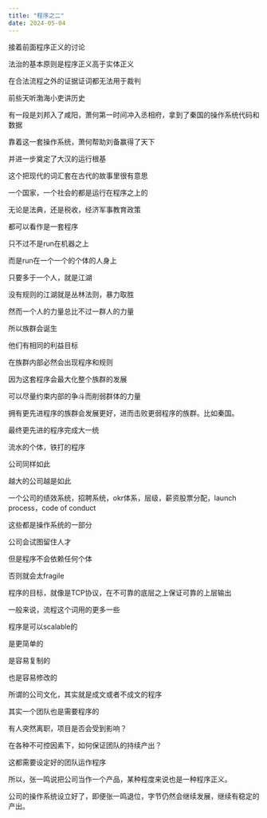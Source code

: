 ```yaml
---
title: "程序之二"
date: 2024-05-04
---
```


接着前面程序正义的讨论

法治的基本原则是程序正义高于实体正义

在合法流程之外的证据证词都无法用于裁判

前些天听渤海小吏讲历史

有一段是刘邦入了咸阳，萧何第一时间冲入丞相府，拿到了秦国的操作系统代码和数据

靠着这一套操作系统，萧何帮助刘备赢得了天下

并进一步奠定了大汉的运行根基

这个把现代的词汇套在古代的故事里很有意思

一个国家，一个社会的都是运行在程序之上的

无论是法典，还是税收，经济军事教育政策

都可以看作是一套程序

只不过不是run在机器之上

而是run在一个一个的个体的人身上

只要多于一个人，就是江湖

没有规则的江湖就是丛林法则，暴力取胜

然而一个人的力量总比不过一群人的力量

所以族群会诞生

他们有相同的利益目标

在族群内部必然会出现程序和规则

因为这套程序会最大化整个族群的发展

可以尽量约束内部的争斗而削弱群体的力量

拥有更先进程序的族群会发展更好，进而击败更弱程序的族群。比如秦国。

最终更先进的程序完成大一统

流水的个体，铁打的程序

公司同样如此

越大的公司越是如此

一个公司的绩效系统，招聘系统，okr体系，层级，薪资股票分配，launch process，code of conduct

这些都是操作系统的一部分

公司会试图留住人才

但是程序不会依赖任何个体

否则就会太fragile

程序的目标，就像是TCP协议，在不可靠的底层之上保证可靠的上层输出

一般来说，流程这个词用的更多一些

程序是可以scalable的

是更简单的

是容易复制的

也是容易修改的

所谓的公司文化，其实就是成文或者不成文的程序

其实一个团队也是需要程序的

有人突然离职，项目是否会受到影响？

在各种不可控因素下，如何保证团队的持续产出？

这都需要设定好的团队运作程序

所以，张一鸣说把公司当作一个产品，某种程度来说也是一种程序正义。

公司的操作系统设立好了，即便张一鸣退位，字节仍然会继续发展，继续有稳定的产出。
